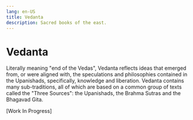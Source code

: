 ```yaml
---
lang: en-US
title: Vedanta
description: Sacred books of the east.
---
```


# Vedanta
Literally meaning "end of the Vedas", Vedanta reflects ideas that emerged from, or were aligned with, the speculations and philosophies contained in the Upanishads, specifically, knowledge and liberation. Vedanta contains many sub-traditions, all of which are based on a common group of texts called the "Three Sources": the Upanishads, the Brahma Sutras and the Bhagavad Gita. 

[Work In Progress]